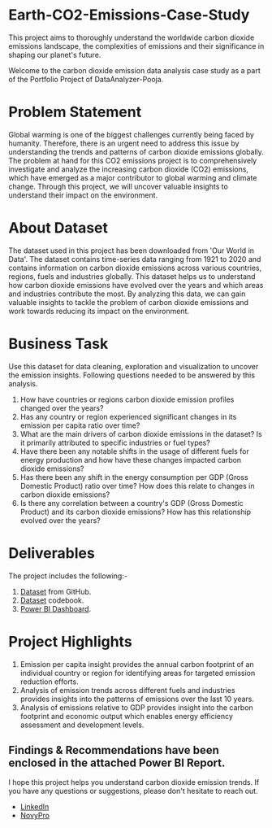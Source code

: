 # Earth-CO2-Emissions-Case-Study
This project aims to thoroughly understand the worldwide carbon dioxide emissions landscape, the complexities of emissions and their significance in shaping our planet's future.

Welcome to the carbon dioxide emission data analysis case study as a part of the Portfolio Project of DataAnalyzer-Pooja.

# Problem Statement
Global warming is one of the biggest challenges currently being faced by humanity. Therefore, there is an urgent need to address this issue by understanding the trends and patterns of carbon dioxide emissions globally. The problem at hand for this CO2 emissions project is to comprehensively investigate and analyze the increasing carbon dioxide (CO2) emissions, which have emerged as a major contributor to global warming and climate change. Through this project, we will uncover valuable insights to understand their impact on the environment.

# About Dataset
The dataset used in this project has been downloaded from 'Our World in Data'. The dataset contains time-series data ranging from 1921 to 2020 and contains information on carbon dioxide emissions across various countries, regions, fuels and industries globally. This dataset helps us to understand how carbon dioxide emissions have evolved over the years and which areas and industries contribute the most. By analyzing this data, we can gain valuable insights to tackle the problem of carbon dioxide emissions and work towards reducing its impact on the environment.

# Business Task
Use this dataset for data cleaning, exploration and visualization to uncover the emission insights. Following questions needed to be answered by this analysis.
1. How have countries or regions carbon dioxide emission profiles changed over the years?
2. Has any country or region experienced significant changes in its emission per capita ratio over time?
3. What are the main drivers of carbon dioxide emissions in the dataset? Is it primarily attributed to specific industries or fuel types?
4. Have there been any notable shifts in the usage of different fuels for energy production and how have these changes impacted carbon dioxide emissions?
5. Has there been any shift in the energy consumption per GDP (Gross Domestic Product) ratio over time? How does this relate to changes in carbon dioxide emissions?
6. Is there any correlation between a country's GDP (Gross Domestic Product) and its carbon dioxide emissions? How has this relationship evolved over the years?
   
# Deliverables
The project includes the following:-
1. [Dataset](https://github.com/owid/co2-data) from GitHub.
2. [Dataset](https://github.com/owid/co2-data/blob/master/owid-co2-codebook.csv) codebook.
3. [Power BI Dashboard](https://www.novypro.com/project/earths-co2-emissions-power-bi).

# Project Highlights
1. Emission per capita insight provides the annual carbon footprint of an individual country or region for identifying areas for targeted emission reduction efforts.
2. Analysis of emission trends across different fuels and industries provides insights into the patterns of emissions over the last 10 years.
3. Analysis of emissions relative to GDP provides insight into the carbon footprint and economic output which enables energy efficiency assessment and development levels. 

## Findings & Recommendations have been enclosed in the attached Power BI Report. 

I hope this project helps you understand carbon dioxide emission trends. If you have any questions or suggestions, please don't hesitate to reach out.
- [LinkedIn](https://www.linkedin.com/in/contact-analyzer-pooja-verma)  
- [NovyPro](https://www.novypro.com/profile_projects/poojaverma)

